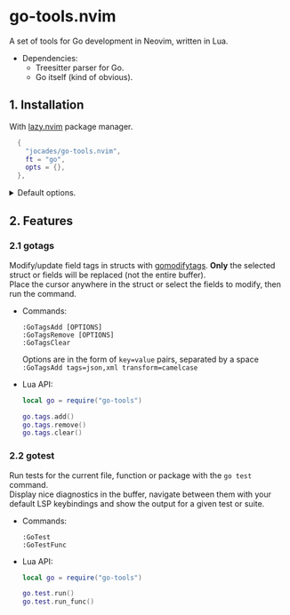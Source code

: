 # go-tools.nvim

A set of tools for Go development in Neovim, written in Lua.

- Dependencies:
  - Treesitter parser for Go.
  - Go itself (kind of obvious).

## 1. Installation

With [lazy.nvim](https://github.com/folke/lazy.nvim) package manager.

```lua
  {
    "jocades/go-tools.nvim",
    ft = "go",
    opts = {},
  },
```

<details>
  <summary>
    Default options.
  </summary>

```lua
  {
    "jocades/go-tools.nvim",
    ft = "go",
    ---@module "go-tools"
    ---@type gotools.Opts
    opts = {
      gotags = {
        tags = "json",
        transform = "camelcase",
        template = nil,
      },
      gotest = {
        split = "bottom",
      },
    },
  },
```

</details>

## 2. Features

### 2.1 gotags

Modify/update field tags in structs with [gomodifytags](https://github.com/fatih/gomodifytags). **Only** the selected struct or fields will be replaced (not the entire buffer).<br>
Place the cursor anywhere in the struct or select the fields to modify, then run the command.<br>

- Commands:

  ```vim
  :GoTagsAdd [OPTIONS]
  :GoTagsRemove [OPTIONS]
  :GoTagsClear
  ```

  Options are in the form of `key=value` pairs, separated by a space `:GoTagsAdd tags=json,xml transform=camelcase`<br>

- Lua API:

  ```lua
  local go = require("go-tools")

  go.tags.add()
  go.tags.remove()
  go.tags.clear()
  ```

### 2.2 gotest

Run tests for the current file, function or package with the `go test` command.<br>
Display nice diagnostics in the buffer, navigate between them with your default LSP keybindings and show the output for a given test or suite.

- Commands:

  ```vim
  :GoTest
  :GoTestFunc
  ```

- Lua API:

  ```lua
  local go = require("go-tools")

  go.test.run()
  go.test.run_func()
  ```
